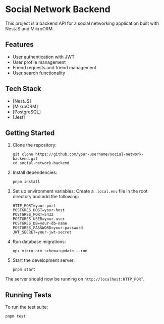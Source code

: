 # Social Network Backend

This project is a backend API for a social networking application built with NestJS and MikroORM.

## Features

- User authentication with JWT
- User profile management
- Friend requests and friend management
- User search functionality

## Tech Stack

- [NestJS]
- [MikroORM]
- [PostgreSQL]
- [Jest]

## Getting Started

1. Clone the repository:

   ```
   git clone https://github.com/your-username/social-network-backend.git
   cd social-network-backend
   ```

2. Install dependencies:

   ```
   pnpm install
   ```

3. Set up environment variables:
   Create a `.local.env` file in the root directory and add the following:

   ```
   HTTP_PORT=your-port
   POSTGRES_HOST=your-host
   POSTGRES_PORT=5432
   POSTGRES_USER=your-user
   POSTGRES_DB=your-db-name
   POSTGRES_PASSWORD=your-password
   JWT_SECRET=your-jwt-secret
   ```

4. Run database migrations:

   ```
   npx mikro-orm schema:update --run
   ```

5. Start the development server:
   ```
   pnpm start
   ```

The server should now be running on `http://localhost:HTTP_PORT`.

## Running Tests

To run the test suite:

```
pnpm test
```
